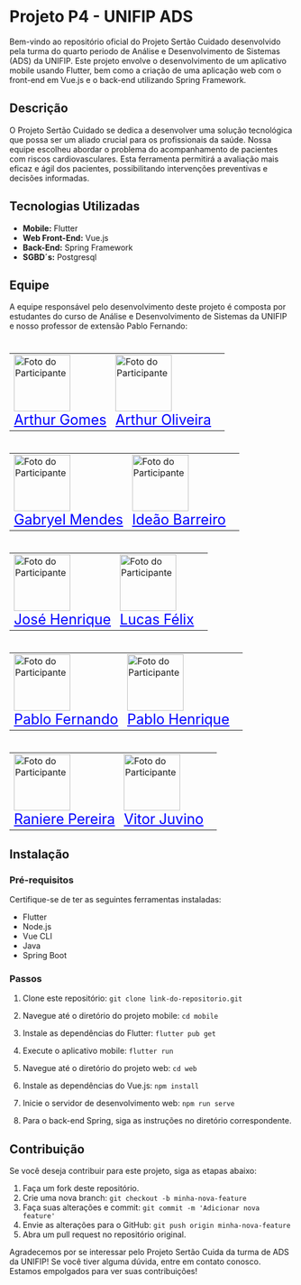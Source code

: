  # Projeto P4 - UNIFIP ADS

Bem-vindo ao repositório oficial do Projeto Sertão Cuidado desenvolvido pela turma do quarto periodo de Análise e Desenvolvimento de Sistemas (ADS) da UNIFIP. Este projeto envolve o desenvolvimento de um aplicativo mobile usando Flutter, bem como a criação de uma aplicação web com o front-end em Vue.js e o back-end utilizando Spring Framework.

## Descrição

O Projeto Sertão Cuidado se dedica a desenvolver uma solução tecnológica que possa ser um aliado crucial para os profissionais da saúde. Nossa equipe escolheu abordar o problema do acompanhamento de pacientes com riscos cardiovasculares. Esta ferramenta permitirá a avaliação mais eficaz e ágil dos pacientes, possibilitando intervenções preventivas e decisões informadas.


## Tecnologias Utilizadas

- **Mobile:** Flutter
- **Web Front-End:** Vue.js
- **Back-End:** Spring Framework
- **SGBD´s:** Postgresql

## Equipe

A equipe responsável pelo desenvolvimento deste projeto é composta por estudantes do curso de Análise e Desenvolvimento de Sistemas da UNIFIP e nosso professor de extensão Pablo Fernando:
#
  <table style = "none";>
    <tr>
      <td>
        <a href="https://github.com/Arth-26">
          <img src="https://avatars.githubusercontent.com/u/105496083?v=4" alt="Foto do Participante" width="100" height="100";>
        </a>
        <br>
        <a href="https://github.com/Arth-26" style="color: blue; font-size: 25px; b">Arthur Gomes</a>
      </td>
      <td>
        <a href="https://github.com/arthurgomes1k">
              <img src="https://avatars.githubusercontent.com/u/101721044?v=4" alt="Foto do Participante" width="100" height="100";>
          </a> 
          <br>
          <a href="https://github.com/arthurgomes1k" style="color: blue; font-size: 25px; b">Arthur Oliveira</a>
      <td>
    </tr>
  </table>
  
#
  <table>
    <tr>
      <td>
        <a href="https://github.com/mendesczgmt">
          <img src="https://avatars.githubusercontent.com/u/101441186?v=4" alt="Foto do Participante" width="100" height="100";>
        </a>
        <br>
        <a href="https://github.com/mendesczgmt" style="color: blue; font-size: 25px; b">Gabryel Mendes</a>
      </td>
      <td>
        <a href="https://github.com/IdeaoBarreiro">
              <img src="https://avatars.githubusercontent.com/u/111693570?v=4" alt="Foto do Participante" width="100" height="100";>
          </a> 
          <br>
          <a href="https://github.com/IdeaoBarreiro" style="color: blue; font-size: 25px; b">Ideão Barreiro</a>
      <td>
    </tr>
  </table>

#

<table>
    <tr>
      <td>
        <a href="https://github.com/BDM-Henrique">
          <img src="https://avatars.githubusercontent.com/u/111789465?v=4" alt="Foto do Participante" width="100" height="100";>
        </a>
        <br>
        <a href="https://github.com/BDM-Henrique" style="color: blue; font-size: 25px; b">José Henrique</a>
      </td>
      <td>
        <a href="https://github.com/lucasfelixdev">
              <img src="https://avatars.githubusercontent.com/u/95368707?v=4" alt="Foto do Participante" width="100" height="100";>
          </a> 
          <br>
          <a href="https://github.com/lucasfelixdev" style="color: blue; font-size: 25px; b">Lucas Félix</a>
      <td>
    </tr>
  </table>

#
<table>
    <tr>
      <td>
        <a href="https://github.com/pablorobertofernando">
          <img src="https://avatars.githubusercontent.com/u/32016265?v=4" alt="Foto do Participante" width="100" height="100";>
        </a>
        <br>
        <a href="https://github.com/pablorobertofernando" style="color: blue; font-size: 25px; b">Pablo Fernando</a>
      </td>
      <td>
        <a href="https://github.com/PabloHnrq">
              <img src="https://avatars.githubusercontent.com/u/105835683?v=4" alt="Foto do Participante" width="100" height="100";>
          </a> 
          <br>
          <a href="https://github.com/PabloHnrq" style="color: blue; font-size: 25px; b">Pablo Henrique</a>
      <td>
    </tr>
  </table>

#

<table>
    <tr>
      <td>
        <a href="https://github.com/Ranierelp">
          <img src="https://avatars.githubusercontent.com/u/118647138?v=4" alt="Foto do Participante" width="100" height="100";>
        </a>
        <br>
        <a href="https://github.com/Ranierelp" style="color: blue; font-size: 25px; b">Raniere Pereira</a>
      </td>
      <td>
        <a href="https://github.com/VitorJuvino">
              <img src="https://avatars.githubusercontent.com/u/99814359?v=4" alt="Foto do Participante" width="100" height="100";>
          </a> 
          <br>
          <a href="https://github.com/VitorJuvino" style="color: blue; font-size: 25px; b">Vitor Juvino</a>
      <td>
    </tr>
  </table>

## Instalação

### Pré-requisitos

Certifique-se de ter as seguintes ferramentas instaladas:

- Flutter
- Node.js
- Vue CLI
- Java
- Spring Boot

### Passos

1. Clone este repositório: `git clone link-do-repositorio.git`
2. Navegue até o diretório do projeto mobile: `cd mobile`
3. Instale as dependências do Flutter: `flutter pub get`
4. Execute o aplicativo mobile: `flutter run`

5. Navegue até o diretório do projeto web: `cd web`
6. Instale as dependências do Vue.js: `npm install`
7. Inicie o servidor de desenvolvimento web: `npm run serve`

8. Para o back-end Spring, siga as instruções no diretório correspondente.

## Contribuição

Se você deseja contribuir para este projeto, siga as etapas abaixo:

1. Faça um fork deste repositório.
2. Crie uma nova branch: `git checkout -b minha-nova-feature`
3. Faça suas alterações e commit: `git commit -m 'Adicionar nova feature'`
4. Envie as alterações para o GitHub: `git push origin minha-nova-feature`
5. Abra um pull request no repositório original.


Agradecemos por se interessar pelo Projeto Sertão Cuida da turma de ADS da UNIFIP! Se você tiver alguma dúvida, entre em contato conosco. Estamos empolgados para ver suas contribuições!
